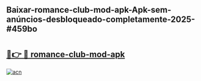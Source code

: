 ## Baixar-romance-club-mod-apk-Apk-sem-anúncios-desbloqueado-completamente-2025-#459bo

# <h2><a href="https://ainizakaria.my?title=romance-club-mod-apk&ref=22M">🔗👉 🔴 romance-club-mod-apk</a></h2>

[![acn](https://github.com/user-attachments/assets/0f9c940e-d8b0-45ae-aac7-cd30a18b3e1c)](https://ainizakaria.my?title=romance-club-mod-apk&ref=22M)

